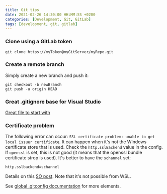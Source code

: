 ```yaml
---
title: Git tips
date: 2021-02-26 14:30:00 HH:MM:SS +0200
categories: [Development, Git, GitLab]
tags: [development, git, gitlab]
---
```


### Clone using a GitLab token

```shell
git clone https://myToken@myGitServer/myRepo.git
```

### Create a remote branch

Simply create a new branch and push it:

```shell
git checkout -b newBranch
git push -u origin HEAD
```

### Great .gitignore base for Visual Studio

[Great file to start with](https://github.com/github/gitignore/blob/master/VisualStudio.gitignore)

### Certificate problem

The following error can occur: `SSL certificate problem: unable to get local issuer certificate`. It can happen when it's not the Windows certificate store that is used.
Check the `http.sslBackend` value in the config. If `openssl` is set, this is not good (it means that the openssl bundle certificate strop is used). It's better to have the `schannel` set:

```shell
http.sslbackend=schannel
```

Details on this [SO post](https://stackoverflow.com/a/48212753/7445285). Note that it's not possible from WSL.

See [global .gitconfig documentation](https://git-scm.com/docs/git-config) for more elements.
